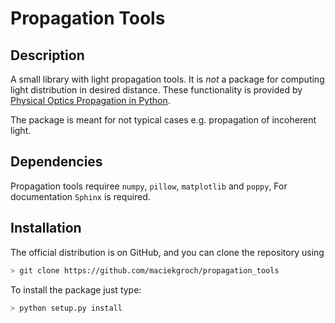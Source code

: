 # Propagation Tools 


## Description
A small library with light propagation tools. It is *not* a package for 
computing light distribution in desired distance. These functionality is 
provided by [Physical Optics Propagation in Python](https://github.com/mperrin/poppy).

The package is meant for not typical cases e.g. propagation of incoherent light.


## Dependencies
Propagation tools requiree `numpy`, `pillow`, `matplotlib` and `poppy`,
For documentation `Sphinx` is required.
## Installation

The official distribution is on GitHub, and you can clone the repository using

```bash
> git clone https://github.com/maciekgroch/propagation_tools
```

To install the package just type:

```bash
> python setup.py install
```
